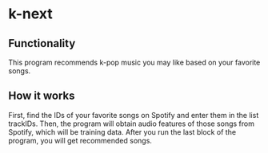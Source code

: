 # k-next
## Functionality
This program recommends k-pop music you may like based on your favorite songs.
## How it works
First, find the IDs of your favorite songs on Spotify and enter them in the list trackIDs. Then, the program will obtain audio features of those songs from Spotify, which will be training data. After you run the last block of the program, you will get recommended songs.
